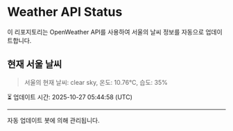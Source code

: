 
# Weather API Status

이 리포지토리는 OpenWeather API를 사용하여 서울의 날씨 정보를 자동으로 업데이트합니다.

## 현재 서울 날씨
> 서울의 현재 날씨: clear sky, 온도: 10.76°C, 습도: 35%

⏳ 업데이트 시간: 2025-10-27 05:44:58 (UTC)

---
자동 업데이트 봇에 의해 관리됩니다.
